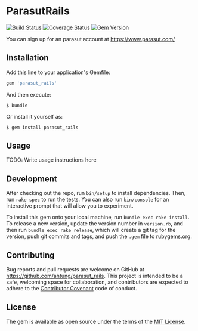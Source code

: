 # ParasutRails

[![Build Status](https://travis-ci.org/ahtung/parasut_rails.svg?branch=master)](https://travis-ci.org/ahtung/parasut_rails)
[![Coverage Status](https://coveralls.io/repos/github/ahtung/parasut_rails/badge.svg?branch=master)](https://coveralls.io/github/ahtung/parasut_rails?branch=master)
[![Gem Version](https://badge.fury.io/rb/parasut_rails.svg)](https://badge.fury.io/rb/parasut_rails)

You can sign up for an parasut account at https://www.parasut.com/

## Installation

Add this line to your application's Gemfile:

```ruby
gem 'parasut_rails'
```

And then execute:

    $ bundle

Or install it yourself as:

    $ gem install parasut_rails

## Usage

TODO: Write usage instructions here

## Development

After checking out the repo, run `bin/setup` to install dependencies. Then, run `rake spec` to run the tests. You can also run `bin/console` for an interactive prompt that will allow you to experiment.

To install this gem onto your local machine, run `bundle exec rake install`. To release a new version, update the version number in `version.rb`, and then run `bundle exec rake release`, which will create a git tag for the version, push git commits and tags, and push the `.gem` file to [rubygems.org](https://rubygems.org).

## Contributing

Bug reports and pull requests are welcome on GitHub at https://github.com/ahtung/parasut_rails. This project is intended to be a safe, welcoming space for collaboration, and contributors are expected to adhere to the [Contributor Covenant](http://contributor-covenant.org) code of conduct.


## License

The gem is available as open source under the terms of the [MIT License](http://opensource.org/licenses/MIT).
